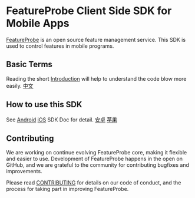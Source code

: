 # FeatureProbe Client Side SDK for Mobile Apps

[FeatureProbe](https://featureprobe.com/) is an open source feature management service. This SDK is used to control features in mobile programs.

## Basic Terms

Reading the short [Introduction](https://docs.featureprobe.io/reference/sdk-introduction) will help to understand the code blow more easily. [中文](https://docs.featureprobe.io/zh-CN/reference/sdk-introduction)

## How to use this SDK

See [Android](https://docs.featureprobe.io/how-to/Client-Side%20SDKs/android-sdk) [iOS](https://docs.featureprobe.io/how-to/Client-Side%20SDKs/ios-sdk) SDK Doc for detail. [安卓](https://docs.featureprobe.io/zh-CN/how-to/Client-Side%20SDKs/android-sdk) [苹果](https://docs.featureprobe.io/zh-CN/how-to/Client-Side%20SDKs/ios-sdk)

## Contributing

We are working on continue evolving FeatureProbe core, making it flexible and easier to use.
Development of FeatureProbe happens in the open on GitHub, and we are grateful to the
community for contributing bugfixes and improvements.

Please read [CONTRIBUTING](https://github.com/FeatureProbe/featureprobe/blob/master/CONTRIBUTING.md)
for details on our code of conduct, and the process for taking part in improving FeatureProbe.
